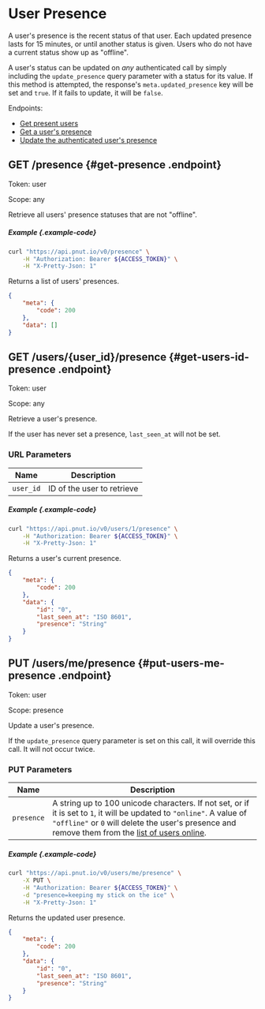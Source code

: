 # User Presence

A user's presence is the recent status of that user. Each updated presence lasts for 15 minutes, or until another status is given. Users who do not have a current status show up as "offline".

A user's status can be updated on *any* authenticated call by simply including the `update_presence` query parameter with a status for its value. If this method is attempted, the response's `meta.updated_presence` key will be set and `true`. If it fails to update, it will be `false`.

Endpoints:

* [Get present users](#get-presence)
* [Get a user's presence](#get-users-id-presence)
* [Update the authenticated user's presence](#put-users-me-presence)


## <span class="method method-get">GET</span> /presence {#get-presence .endpoint}

Token: <span class="endpoint-meta">user</span>

Scope: <span class="endpoint-meta">any</span>

Retrieve all users' presence statuses that are not "offline".

##### Example {.example-code}

```bash
curl "https://api.pnut.io/v0/presence" \
    -H "Authorization: Bearer ${ACCESS_TOKEN}" \
    -H "X-Pretty-Json: 1"
```

Returns a list of users' presences.

```json
{
    "meta": {
        "code": 200
    },
    "data": []
}
```


## <span class="method method-get">GET</span> /users/<span class="call-param">{user_id}</span>/presence {#get-users-id-presence .endpoint}

Token: <span class="endpoint-meta">user</span>

Scope: <span class="endpoint-meta">any</span>

Retrieve a user's presence.

If the user has never set a presence, `last_seen_at` will not be set.

### URL Parameters

Name|Description
-|-
`user_id`|ID of the user to retrieve

##### Example {.example-code}

```bash
curl "https://api.pnut.io/v0/users/1/presence" \
    -H "Authorization: Bearer ${ACCESS_TOKEN}" \
    -H "X-Pretty-Json: 1"
```

Returns a user's current presence.

```json
{
    "meta": {
        "code": 200
    },
    "data": {
        "id": "0",
        "last_seen_at": "ISO 8601",
        "presence": "String"
    }
}
```


## <span class="method method-put">PUT</span> /users/me/presence {#put-users-me-presence .endpoint}

Token: <span class="endpoint-meta">user</span>

Scope: <span class="endpoint-meta">presence</span>

Update a user's presence.

If the `update_presence` query parameter is set on this call, it will override this call. It will not occur twice.

### PUT Parameters

Name|Description
-|-
`presence`|A string up to 100 unicode characters. If not set, or if it is set to `1`, it will be updated to `"online"`. A value of `"offline"` or `0` will delete the user's presence and remove them from the [list of users online](#get-presence).

##### Example {.example-code}

```bash
curl "https://api.pnut.io/v0/users/me/presence" \
    -X PUT \
    -H "Authorization: Bearer ${ACCESS_TOKEN}" \
    -d "presence=keeping my stick on the ice" \
    -H "X-Pretty-Json: 1"
```

Returns the updated user presence.

```json
{
    "meta": {
        "code": 200
    },
    "data": {
        "id": "0", 
        "last_seen_at": "ISO 8601",
        "presence": "String"
    }
}
```